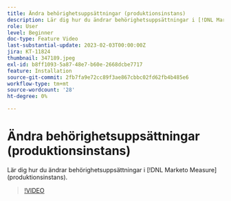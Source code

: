 ```yaml
---
title: Ändra behörighetsuppsättningar (produktionsinstans)
description: Lär dig hur du ändrar behörighetsuppsättningar i [!DNL Marketo Measure] (produktionsinstans).
role: User
level: Beginner
doc-type: Feature Video
last-substantial-update: 2023-02-03T00:00:00Z
jira: KT-11824
thumbnail: 347189.jpeg
exl-id: b8ff1093-5a87-48e7-b60e-2668dcbe7717
feature: Installation
source-git-commit: 2fb7fa9e72cc89f3ae867cbbc02fd62fb4b485e6
workflow-type: tm+mt
source-wordcount: '28'
ht-degree: 0%

---
```


# Ändra behörighetsuppsättningar (produktionsinstans)

Lär dig hur du ändrar behörighetsuppsättningar i [!DNL Marketo Measure] (produktionsinstans).

>[!VIDEO](https://video.tv.adobe.com/v/347189/?quality=12&learn=on)
